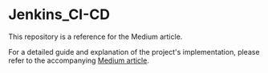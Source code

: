 # Jenkins_CI-CD

This repository is a reference for the Medium article.

For a detailed guide and explanation of the project's implementation, please refer to the accompanying [Medium article](https://medium.com/@bsal_cpgn/jenkins-ci-cd-with-aws-ec2-638cfda55027).


